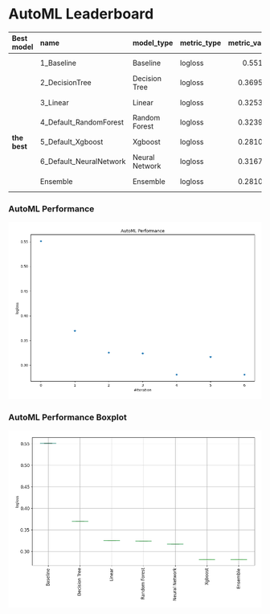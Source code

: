 # AutoML Leaderboard

| Best model   | name                    | model_type     | metric_type   |   metric_value |   train_time | Link                                              |
|:-------------|:------------------------|:---------------|:--------------|---------------:|-------------:|:--------------------------------------------------|
|              | 1_Baseline              | Baseline       | logloss       |       0.55108  |         0.39 | [Results link](1_Baseline/README.md)              |
|              | 2_DecisionTree          | Decision Tree  | logloss       |       0.369524 |        24.01 | [Results link](2_DecisionTree/README.md)          |
|              | 3_Linear                | Linear         | logloss       |       0.325353 |        14.45 | [Results link](3_Linear/README.md)                |
|              | 4_Default_RandomForest  | Random Forest  | logloss       |       0.323912 |        25.48 | [Results link](4_Default_RandomForest/README.md)  |
| **the best** | 5_Default_Xgboost       | Xgboost        | logloss       |       0.281087 |        31.77 | [Results link](5_Default_Xgboost/README.md)       |
|              | 6_Default_NeuralNetwork | Neural Network | logloss       |       0.316772 |        47.54 | [Results link](6_Default_NeuralNetwork/README.md) |
|              | Ensemble                | Ensemble       | logloss       |       0.281087 |         2.88 | [Results link](Ensemble/README.md)                |

### AutoML Performance
![AutoML Performance](ldb_performance.png)

### AutoML Performance Boxplot
![AutoML Performance Boxplot](ldb_performance_boxplot.png)